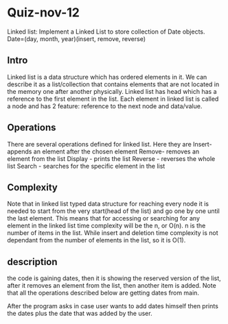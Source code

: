 # Quiz-nov-12
Linked list: Implement a Linked List to store collection of Date objects. 
Date=(day, month, year)(insert, remove, reverse)

## Intro
Linked list is a data structure which has ordered elements in it.
We can describe it as a list/collection that contains elements that are not located in the memory one after another physically. 
Linked list has head which has a reference to the first element in the list. 
Each element in linked list is called a node and has 2 feature: reference to the next node and data/value. 

## Operations
There are several operations defined for linked list. Here they are
Insert- appends an element after the chosen element
Remove- removes an element from the list 
Display - prints the list
Reverse - reverses the whole list
Search - searches for the specific element in the list


## Complexity
Note that in linked list typed data structure for reaching every node it is needed to start from the very start(head of the list) and go one by one until the last element. This means that for accessing or searching for any element in the linked list time complexity will be the n, or O(n). n is the number of items in the list. While insert and deletion time complexity is not dependant from the number of elements in the list, so it is O(1). 

## description
the code is gaining dates, 
then it is showing the reserved version of the list, 
after it removes an element from the list,
then another item is added.
Note that all the operations described below are getting dates from main.

After the program asks in case user wants to add dates himself
then prints the dates plus the date that was added by the user.
